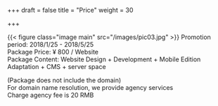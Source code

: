 +++
draft = false
title = "Price"
weight = 30

+++

{{< figure class="image main" src="/images/pic03.jpg" >}}
Promotion period: 2018/1/25 - 2018/5/25  
Package Price: ¥ 800 / Website  
Package Content: Website Design + Development + Mobile Edition Adaptation + CMS + server space  
  
(Package does not include the domain)  
For domain name resolution, we provide agency services  
Charge agency fee is 20 RMB  